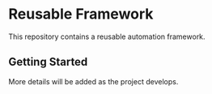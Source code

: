# Reusable Framework

This repository contains a reusable automation framework.

## Getting Started

More details will be added as the project develops. 